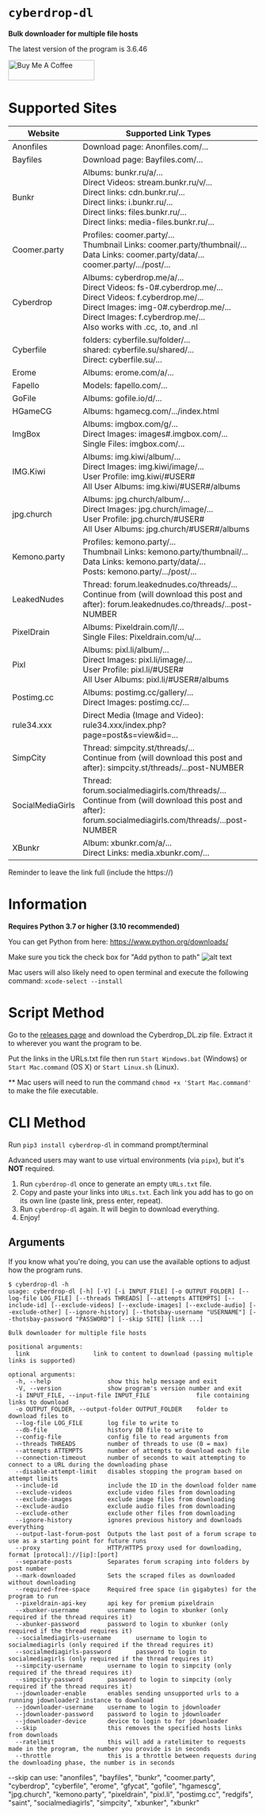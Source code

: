# `cyberdrop-dl`
**Bulk downloader for multiple file hosts** 

The latest version of the program is 3.6.46

<a href="https://www.buymeacoffee.com/juleswinnft" target="_blank"><img src="https://cdn.buymeacoffee.com/buttons/default-orange.png" alt="Buy Me A Coffee" height="41" width="174"></a>


# Supported Sites

| Website          | Supported Link Types                                                                                                                                                                                                                   |
|------------------|----------------------------------------------------------------------------------------------------------------------------------------------------------------------------------------------------------------------------------------|
| Anonfiles        | Download page: Anonfiles.com/...                                                                                                                                                                                                       |
| Bayfiles         | Download page: Bayfiles.com/...                                                                                                                                                                                                        |
| Bunkr            | Albums: bunkr.ru/a/... <br> Direct Videos: stream.bunkr.ru/v/... <br> Direct links: cdn.bunkr.ru/... <br> Direct links: i.bunkr.ru/... <br> Direct links: files.bunkr.ru/... <br> Direct links: media-files.bunkr.ru/...               |
| Coomer.party     | Profiles: coomer.party/... <br> Thumbnail Links: coomer.party/thumbnail/... <br> Data Links: coomer.party/data/... <br> coomer.party/.../post/...                                                                                      | 
| Cyberdrop        | Albums: cyberdrop.me/a/... <br> Direct Videos: fs-0#.cyberdrop.me/... <br> Direct Videos: f.cyberdrop.me/... <br> Direct Images: img-0#.cyberdrop.me/... <br> Direct Images: f.cyberdrop.me/... <br> Also works with .cc, .to, and .nl |
| Cyberfile        | folders: cyberfile.su/folder/... <br> shared: cyberfile.su/shared/... <br> Direct: cyberfile.su/...                                                                                                                                    | 
| Erome            | Albums: erome.com/a/...                                                                                                                                                                                                                |
| Fapello          | Models: fapello.com/...                                                                                                                                                                                                                |
| GoFile           | Albums: gofile.io/d/...                                                                                                                                                                                                                |
| HGameCG          | Albums: hgamecg.com/.../index.html                                                                                                                                                                                                     |
| ImgBox           | Albums: imgbox.com/g/... <br> Direct Images: images#.imgbox.com/... <br> Single Files: imgbox.com/...                                                                                                                                  |
| IMG.Kiwi         | Albums: img.kiwi/album/... <br> Direct Images: img.kiwi/image/... <br> User Profile: img.kiwi/#USER# <br> All User Albums: img.kiwi/#USER#/albums                                                                                      |
| jpg.church       | Albums: jpg.church/album/... <br> Direct Images: jpg.church/image/... <br> User Profile: jpg.church/#USER# <br> All User Albums: jpg.church/#USER#/albums                                                                              |
| Kemono.party     | Profiles: kemono.party/... <br> Thumbnail Links: kemono.party/thumbnail/... <br> Data Links: kemono.party/data/... <br> Posts: kemono.party/.../post/...                                                                               |
| LeakedNudes      | Thread: forum.leakednudes.co/threads/...  <br> Continue from (will download this post and after): forum.leakednudes.co/threads/...post-NUMBER                                                                                          |
| PixelDrain       | Albums: Pixeldrain.com/l/... <br> Single Files: Pixeldrain.com/u/...                                                                                                                                                                   |
| Pixl             | Albums: pixl.li/album/... <br> Direct Images: pixl.li/image/...  <br> User Profile: pixl.li/#USER# <br> All User Albums: pixl.li/#USER#/albums                                                                                         |
| Postimg.cc       | Albums: postimg.cc/gallery/... <br> Direct Images: postimg.cc/...                                                                                                                                                                      |
| rule34.xxx       | Direct Media (Image and Video): rule34.xxx/index.php?page=post&s=view&id=...                                                                                                                                                           |
| SimpCity         | Thread: simpcity.st/threads/...  <br> Continue from (will download this post and after): simpcity.st/threads/...post-NUMBER                                                                                                            | 
| SocialMediaGirls | Thread: forum.socialmediagirls.com/threads/...  <br> Continue from (will download this post and after): forum.socialmediagirls.com/threads/...post-NUMBER                                                                              |
| XBunkr           | Album: xbunkr.com/a/... <br> Direct Links: media.xbunkr.com/...                                                                                                                                                                        |

Reminder to leave the link full (include the https://)

# Information

**Requires Python 3.7 or higher (3.10 recommended)**

You can get Python from here: https://www.python.org/downloads/

Make sure you tick the check box for "Add python to path"
![alt text](https://simp2.jpg.church/PATHe426c23371048def.png)

Mac users will also likely need to open terminal and execute the following command: `xcode-select --install`

# Script Method
Go to the [releases page](https://github.com/Jules-WinnfieldX/CyberDropDownloader/releases) and download the Cyberdrop_DL.zip file. Extract it to wherever you want the program to be.

Put the links in the URLs.txt file then run `Start Windows.bat` (Windows) or `Start Mac.command` (OS X) or `Start Linux.sh` (Linux).

** Mac users will need to run the command `chmod +x 'Start Mac.command'` to make the file executable.

# CLI Method

Run `pip3 install cyberdrop-dl` in command prompt/terminal

Advanced users may want to use virtual environments (via `pipx`), but it's **NOT** required.

1. Run `cyberdrop-dl` once to generate an empty `URLs.txt` file.
2. Copy and paste your links into `URLs.txt`.
Each link you add has to go on its own line (paste link, press enter, repeat).
3. Run `cyberdrop-dl` again.
It will begin to download everything.
4. Enjoy!

## Arguments
If you know what you're doing, you can use the available options to adjust how the program runs.
```
$ cyberdrop-dl -h
usage: cyberdrop-dl [-h] [-V] [-i INPUT_FILE] [-o OUTPUT_FOLDER] [--log-file LOG_FILE] [--threads THREADS] [--attempts ATTEMPTS] [--include-id] [--exclude-videos] [--exclude-images] [--exclude-audio] [--exclude-other] [--ignore-history] [--thotsbay-username "USERNAME"] [--thotsbay-password "PASSWORD"] [--skip SITE] [link ...]

Bulk downloader for multiple file hosts

positional arguments:
  link                  link to content to download (passing multiple links is supported)

optional arguments:
  -h, --help                show this help message and exit
  -V, --version             show program's version number and exit
  -i INPUT_FILE, --input-file INPUT_FILE             file containing links to download
  -o OUTPUT_FOLDER, --output-folder OUTPUT_FOLDER    folder to download files to
  --log-file LOG_FILE       log file to write to
  --db-file                 history DB file to write to
  --config-file             config file to read arguments from
  --threads THREADS         number of threads to use (0 = max)
  --attempts ATTEMPTS       number of attempts to download each file
  --connection-timeout      number of seconds to wait attempting to connect to a URL during the downloading phase
  --disable-attempt-limit   disables stopping the program based on attempt limits
  --include-id              include the ID in the download folder name
  --exclude-videos          exclude video files from downloading
  --exclude-images          exclude image files from downloading
  --exclude-audio           exclude audio files from downloading
  --exclude-other           exclude other files from downloading
  --ignore-history          ignores previous history and downloads everything
  --output-last-forum-post  Outputs the last post of a forum scrape to use as a starting point for future runs
  --proxy                   HTTP/HTTPS proxy used for downloading, format [protocal]://[ip]:[port]
  --separate-posts          Separates forum scraping into folders by post number
  --mark-downloaded         Sets the scraped files as downloaded without downloading
  --required-free-space     Required free space (in gigabytes) for the program to run
  --pixeldrain-api-key      api key for premium pixeldrain
  --xbunker-username        username to login to xbunker (only required if the thread requires it)
  --xbunker-password        password to login to xbunker (only required if the thread requires it)
  --socialmediagirls-username       username to login to socialmediagirls (only required if the thread requires it)
  --socialmediagirls-password       password to login to socialmediagirls (only required if the thread requires it)
  --simpcity-username       username to login to simpcity (only required if the thread requires it)
  --simpcity-password       password to login to simpcity (only required if the thread requires it)
  --jdownloader-enable      enables sending unsupported urls to a running jdownloader2 instance to download
  --jdownloader-username    username to login to jdownloader
  --jdownloader-password    password to login to jdownloader
  --jdownloader-device      device to login to for jdownloader
  --skip                    this removes the specified hosts links from downloads
  --ratelimit               this will add a ratelimiter to requests made in the program, the number you provide is in seconds
  --throttle                this is a throttle between requests during the downloading phase, the number is in seconds
```
--skip can use: "anonfiles", "bayfiles", "bunkr", "coomer.party", "cyberdrop", "cyberfile", "erome", "gfycat", "gofile", "hgamescg",
        "jpg.church", "kemono.party", "pixeldrain", "pixl.li", "postimg.cc", "redgifs", "saint", "socialmediagirls", "simpcity", "xbunker", "xbunkr"

